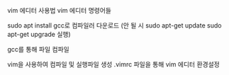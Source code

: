 vim 에디터 사용법
vim 에디터 명령어들

sudo apt install gcc로 컴파일러 다운로드
(안 될 시
sudo apt-get update
sudo apt-get upgrade 
실행)

gcc를 통해 파일 컴파일

vim을 사용하여 컴파일 및 실행파일 생성
.vimrc 파일을 통해 vim 에디터 환경설정
